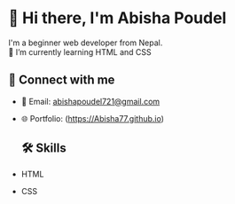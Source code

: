 # 👋 Hi there, I'm Abisha Poudel

I'm a beginner web developer from Nepal.  
🌱 I’m currently learning HTML and CSS

## 🔗 Connect with me
- 📧 Email: abishapoudel721@gmail.com
- 🌐 Portfolio: (https://Abisha77.github.io)        

  ## 🛠️ Skills
- HTML
- CSS
